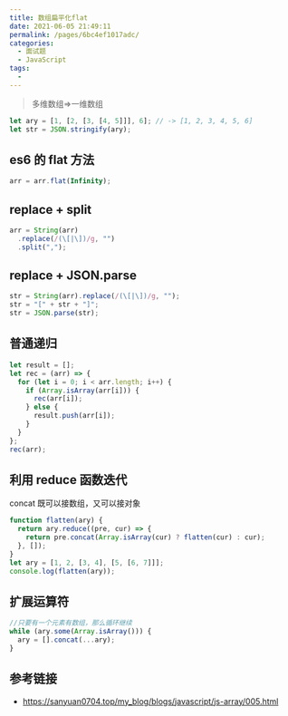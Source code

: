```yaml
---
title: 数组扁平化flat
date: 2021-06-05 21:49:11
permalink: /pages/6bc4ef1017adc/
categories:
  - 面试题
  - JavaScript
tags:
  -
---
```


> 多维数组=>一维数组

```js
let ary = [1, [2, [3, [4, 5]]], 6]; // -> [1, 2, 3, 4, 5, 6]
let str = JSON.stringify(ary);
```

<!-- more -->

## es6 的 flat 方法

```js
arr = arr.flat(Infinity);
```

## replace + split

```js
arr = String(arr)
  .replace(/(\[|\])/g, "")
  .split(",");
```

## replace + JSON.parse

```js
str = String(arr).replace(/(\[|\])/g, "");
str = "[" + str + "]";
str = JSON.parse(str);
```

## 普通递归

```js
let result = [];
let rec = (arr) => {
  for (let i = 0; i < arr.length; i++) {
    if (Array.isArray(arr[i])) {
      rec(arr[i]);
    } else {
      result.push(arr[i]);
    }
  }
};
rec(arr);
```

## 利用 reduce 函数迭代

concat 既可以接数组，又可以接对象

```js
function flatten(ary) {
  return ary.reduce((pre, cur) => {
    return pre.concat(Array.isArray(cur) ? flatten(cur) : cur);
  }, []);
}
let ary = [1, 2, [3, 4], [5, [6, 7]]];
console.log(flatten(ary));
```

## 扩展运算符

```js
//只要有一个元素有数组，那么循环继续
while (ary.some(Array.isArray())) {
  ary = [].concat(...ary);
}
```

## 参考链接

- <https://sanyuan0704.top/my_blog/blogs/javascript/js-array/005.html>
